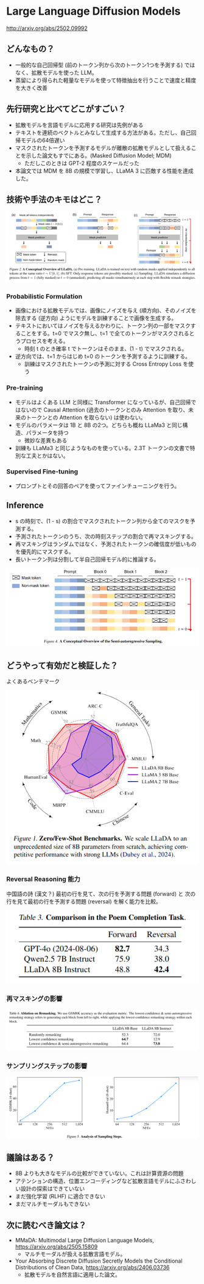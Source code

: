 Large Language Diffusion Models
=====
http://arxiv.org/abs/2502.09992

## どんなもの？
- 一般的な自己回帰型 (前のトークン列から次のトークン1つを予測する) ではなく、拡散モデルを使った LLM。
- 蒸留により得られた軽量なモデルを使って特徴抽出を行うことで速度と精度を大きく改善

## 先行研究と比べてどこがすごい？

- 拡散モデルを言語モデルに応用する研究は先例がある
- テキストを連続のベクトルとみなして生成する方法がある。ただし、自己回帰モデルの64倍遅い
- マスクされたトークンを予測するモデルが離散の拡散モデルとして扱えることを示した論文もすでにある。(Masked Diffusion Model; MDM)
    - ただしこのときは GPT-2 程度のスケールだった
- 本論文では MDM を 8B の規模で学習し、LLaMA 3 に匹敵する性能を達成した。

## 技術や手法のキモはどこ？

![](llada/arch.png)

### Probabilistic Formulation
- 画像における拡散モデルでは、画像にノイズを与え (順方向)、そのノイズを除去する (逆方向) ようにモデルを訓練することで画像を生成する。
- テキストにおいてはノイズを与えるかわりに、トークン列の一部をマスクすることをする。t=0 でマスク無し、t=1 で全てのトークンがマスクされるとうプロセスを考える。
  - 時刻 t のとき確率 t でトークンはそのまま、(1 - t) でマスクされる。
- 逆方向では、t=1 からはじめ t=0 のトークンを予測するように訓練する。
  - 訓練はマスクされたトークンの予測に対する Cross Entropy Loss を使う

### Pre-training
- モデルはよくある LLM と同様に Transformer になっているが、自己回帰ではないので Causal Attention (過去のトークンとのみ Attention を取り、未来のトークンとの Attention を取らない) は使わない。
- モデルのパラメータは 1B と 8B の2つ。どちらも概ね LLaMa3 と同じ構造、パラメータを持つ
  - 微妙な差異もある
- 訓練も LLaMa3 と同じようなものを使っている。2.3T トークンの文書で特別な工夫とかはない。

### Supervised Fine-tuning
- プロンプトとその回答のペアを使ってファインチューニングを行う。

## Inference
- s の時刻で、(1 - s) の割合でマスクされたトークン列から全てのマスクを予測する。
- 予測されたトークンのうち、次の時刻ステップの割合で再マスキングする。
- 再マスキングはランダムではなく、予測されたトークンの確信度が低いものを優先的にマスクする。
- 長いトークン列は分割して半自己回帰モデル的に推論する。

![](./llada/semi_arm.png)

## どうやって有効だと検証した？

よくあるベンチマーク

![](./llada/result1.png)

### Reversal Reasoning 能力

中国語の詩 (漢文？) 最初の行を見て、次の行を予測する問題 (forward) と
次の行を見て最初の行を予測する問題 (reversal) を解く能力を比較。

![](./llada/reversal.png)

### 再マスキングの影響

![](./llada/remasking.png)

### サンプリングステップの影響

![](./llada/samplint_step.png)

## 議論はある？

- 8B よりも大きなモデルの比較ができていない。これは計算資源の問題
- アテンションの構造、位置エンコーディングなど拡散言語モデルにふさわしい設計の探索はできていない
- まだ強化学習 (RLHF) に適合できない
- まだマルチモーダルもできない

## 次に読むべき論文は？
- MMaDA: Multimodal Large Diffusion Language Models, https://arxiv.org/abs/2505.15809
  - マルチモーダルが扱える拡散言語モデル。
- Your Absorbing Discrete Diffusion Secretly Models the Conditional Distributions of Clean Data, https://arxiv.org/abs/2406.03736
  - 拡散モデルを自然言語に適用した論文。
